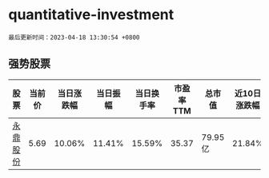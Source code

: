 # quantitative-investment

`最后更新时间：2023-04-18 13:30:54 +0800`

## 强势股票

|股票|当前价|当日涨跌幅|当日振幅|当日换手率|市盈率TTM|总市值|近10日涨跌幅|
|----|----|----|----|----|----|----|----|
|[永鼎股份](https://xueqiu.com/S/SH600105)|5.69|10.06%|11.41%|15.59%|35.37|79.95亿|21.84%|
